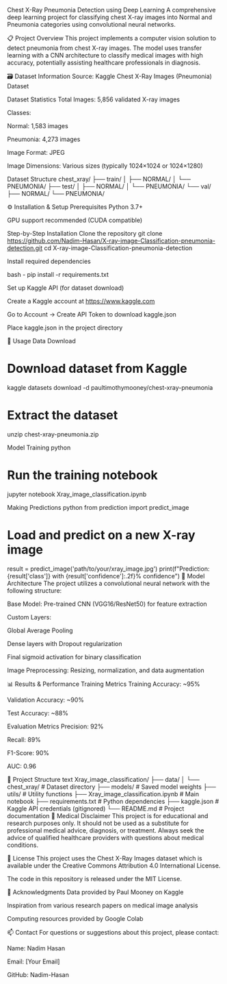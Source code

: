 Chest X-Ray Pneumonia Detection using Deep Learning
A comprehensive deep learning project for classifying chest X-ray images into Normal and Pneumonia categories using convolutional neural networks.

📋 Project Overview
This project implements a computer vision solution to detect pneumonia from chest X-ray images. The model uses transfer learning with a CNN architecture to classify medical images with high accuracy, potentially assisting healthcare professionals in diagnosis.

🗃️ Dataset Information
Source: Kaggle Chest X-Ray Images (Pneumonia) Dataset

Dataset Statistics
Total Images: 5,856 validated X-ray images

Classes:

Normal: 1,583 images

Pneumonia: 4,273 images

Image Format: JPEG

Image Dimensions: Various sizes (typically 1024×1024 or 1024×1280)

Dataset Structure
chest_xray/
├── train/
│   ├── NORMAL/
│   └── PNEUMONIA/
├── test/
│   ├── NORMAL/
│   └── PNEUMONIA/
└── val/
    ├── NORMAL/
    └── PNEUMONIA/

⚙️ Installation & Setup
Prerequisites
Python 3.7+

GPU support recommended (CUDA compatible)

Step-by-Step Installation
Clone the repository
git clone https://github.com/Nadim-Hasan/X-ray-image-Classification-pneumonia-detection.git
cd X-ray-image-Classification-pneumonia-detection

Install required dependencies

bash - pip install -r requirements.txt

Set up Kaggle API (for dataset download)

Create a Kaggle account at https://www.kaggle.com

Go to Account → Create API Token to download kaggle.json

Place kaggle.json in the project directory

🚀 Usage
Data Download
# Download dataset from Kaggle
kaggle datasets download -d paultimothymooney/chest-xray-pneumonia

# Extract the dataset
unzip chest-xray-pneumonia.zip

Model Training
python
# Run the training notebook
jupyter notebook Xray_image_classification.ipynb

Making Predictions
python
from prediction import predict_image

# Load and predict on a new X-ray image
result = predict_image('path/to/your/xray_image.jpg')
print(f"Prediction: {result['class']} with {result['confidence']:.2f}% confidence")
🧠 Model Architecture
The project utilizes a convolutional neural network with the following structure:

Base Model: Pre-trained CNN (VGG16/ResNet50) for feature extraction

Custom Layers:

Global Average Pooling

Dense layers with Dropout regularization

Final sigmoid activation for binary classification

Image Preprocessing: Resizing, normalization, and data augmentation

📊 Results & Performance
Training Metrics
Training Accuracy: ~95%

Validation Accuracy: ~90%

Test Accuracy: ~88%

Evaluation Metrics
Precision: 92%

Recall: 89%

F1-Score: 90%

AUC: 0.96

📁 Project Structure
text
Xray_image_classification/
├── data/
│   └── chest_xray/          # Dataset directory
├── models/                  # Saved model weights
├── utils/                   # Utility functions
├── Xray_image_classification.ipynb  # Main notebook
├── requirements.txt         # Python dependencies
├── kaggle.json             # Kaggle API credentials (gitignored)
└── README.md               # Project documentation
🏥 Medical Disclaimer
This project is for educational and research purposes only. It should not be used as a substitute for professional medical advice, diagnosis, or treatment. Always seek the advice of qualified healthcare providers with questions about medical conditions.

📜 License
This project uses the Chest X-Ray Images dataset which is available under the Creative Commons Attribution 4.0 International License.

The code in this repository is released under the MIT License.

🙏 Acknowledgments
Data provided by Paul Mooney on Kaggle

Inspiration from various research papers on medical image analysis

Computing resources provided by Google Colab

📫 Contact
For questions or suggestions about this project, please contact:

Name: Nadim Hasan

Email: [Your Email]

GitHub: Nadim-Hasan
